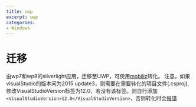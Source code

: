 ```yaml
---
title: uwp
excerpt: uwp
categories: 
- Windows
---
```


# 迁移
由wp7和wp8的silverlight应用，迁移至UWP，可使用[mobiliz](http://www.mobilize.net/download-silverlight-bridge)转化。
注意，如果visualStudio的版本问为2015 update3，则需要在需要转化的项目文件(.csproj),修改VisualStudioVersion标签为12.0，若没有该标签。则自行添加`<VisualStudioVersion>12.0</VisualStudioVersion>`，否则转化时会[报错](http://forums.mobilize.net/topic/83-some-errors-occured/)
